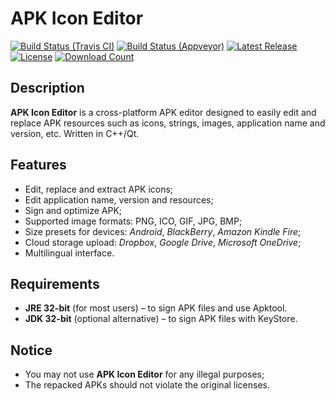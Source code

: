 # APK Icon Editor

[![Build Status (Travis CI)](https://travis-ci.org/kefir500/apk-icon-editor.svg)](https://travis-ci.org/kefir500/apk-icon-editor/builds)
[![Build Status (Appveyor)](https://ci.appveyor.com/api/projects/status/github/kefir500/apk-icon-editor?branch=master&svg=true)](https://ci.appveyor.com/project/kefir500/apk-icon-editor/history)
[![Latest Release](https://img.shields.io/github/release/kefir500/apk-icon-editor.svg?maxAge=86400)](https://github.com/kefir500/apk-icon-editor/releases/latest)
[![License](https://img.shields.io/badge/license-GPLv3-blue.svg?maxAge=2592000)](https://raw.githubusercontent.com/kefir500/apk-icon-editor/master/LICENSE)
[![Download Count](https://img.shields.io/github/downloads/kefir500/apk-icon-editor/total.svg?maxAge=86400)](https://github.com/kefir500/apk-icon-editor/releases)

## Description
**APK Icon Editor** is a cross-platform APK editor designed to easily edit and replace APK resources such as icons, strings, images, application name and version, etc. Written in C++/Qt.

## Features
- Edit, replace and extract APK icons;
- Edit application name, version and resources;
- Sign and optimize APK;
- Supported image formats: PNG, ICO, GIF, JPG, BMP;
- Size presets for devices: *Android*, *BlackBerry*, *Amazon Kindle Fire*;
- Cloud storage upload: *Dropbox*, *Google Drive*, *Microsoft OneDrive*;
- Multilingual interface.

## Requirements
- **JRE 32-bit** (for most users) – to sign APK files and use Apktool.
- **JDK 32-bit** (optional alternative) – to sign APK files with KeyStore.

## Notice
- You may not use **APK Icon Editor** for any illegal purposes;
- The repacked APKs should not violate the original licenses.
